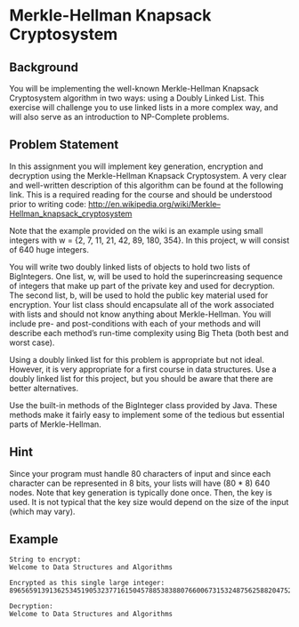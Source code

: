 # Merkle-Hellman Knapsack Cryptosystem

## Background

You will be implementing the well-known Merkle-Hellman Knapsack Cryptosystem algorithm in two ways: using a Doubly Linked List. This exercise will challenge you to use linked lists in a more complex way, and will also serve as an introduction to NP-Complete problems. 

## Problem Statement

In this assignment you will implement key generation, encryption and decryption using the Merkle-Hellman Knapsack Cryptosystem. A very clear and well-written description of this algorithm can be found at the following link. This is a required reading for the course and should be understood prior to writing code:
http://en.wikipedia.org/wiki/Merkle–Hellman_knapsack_cryptosystem

Note that the example provided on the wiki is an example using small integers with w = {2,
7, 11, 21, 42, 89, 180, 354}. In this project, w will consist of 640 huge integers.

You will write two doubly linked lists of objects to hold two lists of BigIntegers. One list, w, will be used to hold the superincreasing sequence of integers that make up part of the private key and used for decryption. The second list, b, will be used to hold the public key material used for encryption. Your list class should encapsulate all of the work associated with lists and should not know anything about Merkle-Hellman. You will include pre- and post-conditions with each of your methods and will describe each method’s run-time complexity using Big Theta (both best and worst case).

Using a doubly linked list for this problem is appropriate but not ideal. However, it is very appropriate for a first course in data structures. Use a doubly linked list for this project, but you should be aware that there are better alternatives.

Use the built-in methods of the BigInteger class provided by Java. These methods make it fairly easy to implement some of the tedious but essential parts of Merkle-Hellman. 

## Hint

Since your program must handle 80 characters of input and since each character can be represented in 8 bits, your lists will have (80 * 8) 640 nodes. Note that key generation is typically done once. Then, the key is used. It is not typical that the key size would depend on the size of the input (which may vary).

## Example

```
String to encrypt:
Welcome to Data Structures and Algorithms

Encrypted as this single large integer:
896565913913625345190532377161504578853838807660067315324875625882047524293378988136679066309863542775671737312781408

Decryption: 
Welcome to Data Structures and Algorithms
```







